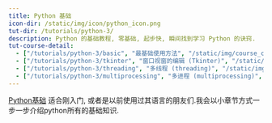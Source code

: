 ```yaml
---
title: Python 基础
icon-dir: /static/img/icon/python_icon.png
tut-dir: /tutorials/python-3/
description: Python 的基础教程, 零基础, 起步快, 瞬间找到学习 Python 的诀窍.
tut-course-detail:
  - ["/tutorials/python-3/basic", "最基础使用方法", "/static/img/course_cover-small/python_basic.jpg"]
  - ["/tutorials/python-3/tkinter", "窗口视窗的编辑 (Tkinter)", "/static/img/course_cover-small/tkinter.jpg"]
  - ["/tutorials/python-3/threading", "多线程 (threading)", "/static/img/course_cover-small/threading.jpg"]
  - ["/tutorials/python-3/multiprocessing", "多进程 (multiprocessing)", "/static/img/course_cover-small/multiprocessing.jpg"]
---
```


<a href="{{page.tut-dir}}">Python基础</a> 适合刚入门,
或者是以前使用过其语言的朋友们.我会以小章节方式一步一步介绍python所有的基础知识.


